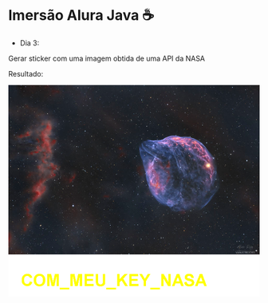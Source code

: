 # Imersão Alura Java ☕

- Dia 3:

Gerar sticker com uma imagem obtida de uma API da NASA

 Resultado:
 
<p align="center">
  <img src="https://raw.githubusercontent.com/7thaisvg7/ImersaoAlura/main/JAVA_INMERSAO_DESAFIO_3/saida/Shaped Star.png"/>
</p>
